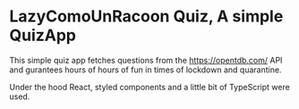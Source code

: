 # LazyComoUnRacoon Quiz, A simple QuizApp

This simple quiz app fetches questions from the https://opentdb.com/ API and gurantees hours of hours of fun in times of lockdown and quarantine.

Under the hood React, styled components and a little bit of TypeScript were used.

